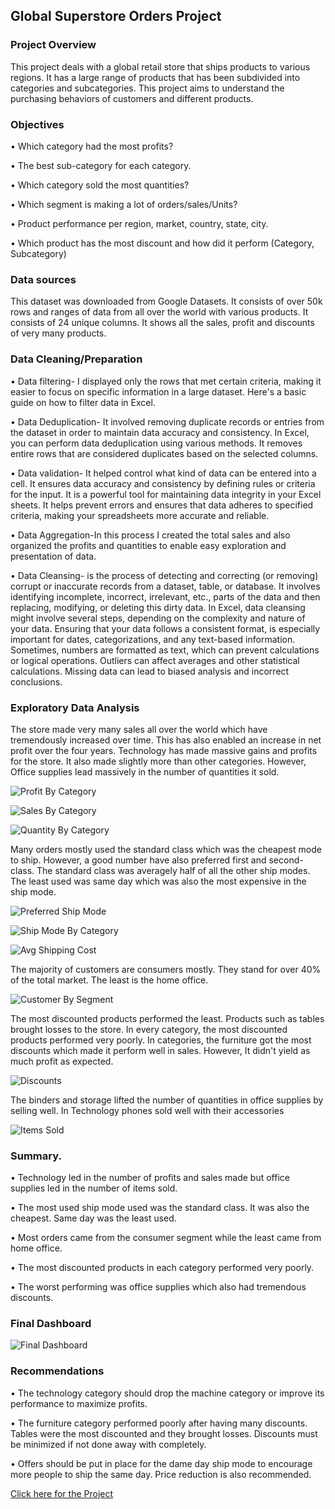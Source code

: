 ## Global Superstore Orders Project
### Project Overview
This project deals with a global retail store that ships products to various regions. It has a large range of products that has been subdivided into categories and subcategories. This project aims to understand the purchasing behaviors of customers and different products.

### Objectives
•	Which category had the most profits?

•	The best sub-category for each category.

•	Which category sold the most quantities?

•	Which segment is making a lot of orders/sales/Units?

•	Product performance per region, market, country, state, city.

•	Which product has the most discount and how did it perform (Category, Subcategory)

### Data sources
This dataset was downloaded from Google Datasets. It consists of over 50k rows and ranges of data from all over the world with various products. It consists of 24 unique columns. It shows all the sales, profit and discounts of very many products.

### Data Cleaning/Preparation
•	Data filtering- I displayed only the rows that met certain criteria, making it easier to focus on specific information in a large dataset. Here's a basic guide on how to filter data in Excel.

•	Data Deduplication- It involved removing duplicate records or entries from the dataset in order to maintain data accuracy and consistency. In Excel, you can perform data deduplication using various methods. It removes entire rows that are considered duplicates based on the selected columns. 

•	Data validation- It helped control what kind of data can be entered into a cell. It ensures data accuracy and consistency by defining rules or criteria for the input. It is a powerful tool for maintaining data integrity in your Excel sheets. It helps prevent errors and ensures that data adheres to specified criteria, making your spreadsheets more accurate and reliable.

•	Data Aggregation-In this process I created the total sales and also organized the profits and quantities to enable easy exploration and presentation of data.

•	Data Cleansing- is the process of detecting and correcting (or removing) corrupt or inaccurate records from a dataset, table, or database. It involves identifying incomplete, incorrect, irrelevant, etc., parts of the data and then replacing, modifying, or deleting this dirty data. In Excel, data cleansing might involve several steps, depending on the complexity and nature of your data. Ensuring that your data follows a consistent format, is especially important for dates, categorizations, and any text-based information. Sometimes, numbers are formatted as text, which can prevent calculations or logical operations. Outliers can affect averages and other statistical calculations. Missing data can lead to biased analysis and incorrect conclusions.

### Exploratory Data Analysis
The store made very many sales all over the world which have tremendously increased over time. This has also enabled an increase in net profit over the four years.
Technology has made massive gains and profits for the store. It also made slightly more than other categories. However, Office supplies lead massively in the number of quantities it sold.

![Profit By Category](https://github.com/datawithlusaka/Superstore-Orders-Project/blob/main/Images/profit_by_category.jpg)


![Sales By Category](https://github.com/datawithlusaka/Superstore-Orders-Project/blob/main/Images/sales_by_category.jpg)


![Quantity By Category](https://github.com/datawithlusaka/Superstore-Orders-Project/blob/main/Images/quantity_by_category.jpg)


Many orders mostly used the standard class which was the cheapest mode to ship. However, a good number have also preferred first and second-class. The standard class was averagely half of all the other ship modes. The least used was same day which was also the most expensive in the ship mode.

![Preferred Ship Mode](https://github.com/datawithlusaka/Superstore-Orders-Project/blob/main/Images/preferred_ship_mode.jpg)

![Ship Mode By Category](https://github.com/datawithlusaka/Superstore-Orders-Project/blob/main/Images/category_ship_mode.jpg)

![Avg Shipping Cost](https://github.com/datawithlusaka/Superstore-Orders-Project/blob/main/Images/avg_cost_by_ship_mode.jpg)



The majority of customers are consumers mostly. They stand for over 40% of the total market. The least is the home office.

![Customer By Segment](https://github.com/datawithlusaka/Superstore-Orders-Project/blob/main/Images/customers_by_segment.jpg)



The most discounted products performed the least. Products such as tables brought losses to the store. In every category, the most discounted products performed very poorly. In categories, the furniture got the most discounts which made it perform well in sales. However, It didn't yield as much profit as expected.

![Discounts](https://github.com/datawithlusaka/Superstore-Orders-Project/blob/main/Images/discounts.jpg)


The binders and storage lifted the number of quantities in office supplies by selling well. In Technology phones sold well with their accessories

![Items Sold](https://github.com/datawithlusaka/Superstore-Orders-Project/blob/main/Images/ItemsSold.jpg)


### Summary.
•	Technology led in the number of profits and sales made but office supplies led in the number of items sold.

•	The most used ship mode used was the standard class. It was also the cheapest. Same day was the least used.

•	Most orders came from the consumer segment while the least came from home office.

•	The most discounted products in each category performed very poorly.

•	The worst performing was office supplies which also had tremendous discounts.

### Final Dashboard

![Final Dashboard](https://github.com/datawithlusaka/Superstore-Orders-Project/blob/main/Images/Final%20Dashboard.jpg)

### Recommendations
•	The technology category should drop the machine category or improve its performance to maximize profits.

•	The furniture category performed poorly after having many discounts. Tables were the most discounted and they brought losses. Discounts must be minimized if not done away with completely.

•	Offers should be put in place for the dame day ship mode to encourage more people to ship the same day. Price reduction is also recommended.

[Click here for the Project](https://drive.google.com/file/d/1WVnXFerjVMHTfJx_IYqrmsnfM7vrj32v/view?usp=drive_link)

